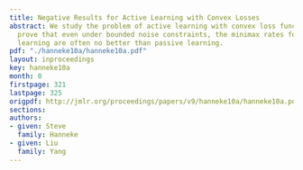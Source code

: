 ```yaml
---
title: Negative Results for Active Learning with Convex Losses
abstract: We study the problem of active learning with convex loss functions.  We
  prove that even under bounded noise constraints, the minimax rates for proper active
  learning are often no better than passive learning.
pdf: "./hanneke10a/hanneke10a.pdf"
layout: inproceedings
key: hanneke10a
month: 0
firstpage: 321
lastpage: 325
origpdf: http://jmlr.org/proceedings/papers/v9/hanneke10a/hanneke10a.pdf
sections: 
authors:
- given: Steve
  family: Hanneke
- given: Liu
  family: Yang
---
```

